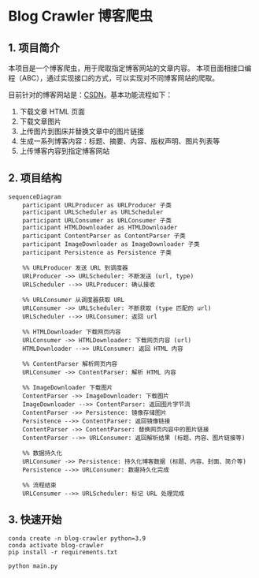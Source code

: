 # Blog Crawler 博客爬虫

## 1. 项目简介

本项目是一个博客爬虫，用于爬取指定博客网站的文章内容。
本项目面相接口编程（ABC），通过实现接口的方式，可以实现对不同博客网站的爬取。

目前针对的博客网站是：[CSDN](https://www.csdn.net/)。基本功能流程如下：

1. 下载文章 HTML 页面
2. 下载文章图片
3. 上传图片到图床并替换文章中的图片链接
4. 生成一系列博客内容：标题、摘要、内容、版权声明、图片列表等
5. 上传博客内容到指定博客网站

## 2. 项目结构

```mermaid
sequenceDiagram
    participant URLProducer as URLProducer 子类
    participant URLScheduler as URLScheduler
    participant URLConsumer as URLConsumer 子类
    participant HTMLDownloader as HTMLDownloader
    participant ContentParser as ContentParser 子类
    participant ImageDownloader as ImageDownloader 子类
    participant Persistence as Persistence 子类

    %% URLProducer 发送 URL 到调度器
    URLProducer ->> URLScheduler: 不断发送 (url, type)
    URLScheduler -->> URLProducer: 确认接收

    %% URLConsumer 从调度器获取 URL
    URLConsumer ->> URLScheduler: 不断获取 (type 匹配的 url)
    URLScheduler -->> URLConsumer: 返回 url

    %% HTMLDownloader 下载网页内容
    URLConsumer ->> HTMLDownloader: 下载网页内容 (url)
    HTMLDownloader -->> URLConsumer: 返回 HTML 内容

    %% ContentParser 解析网页内容
    URLConsumer ->> ContentParser: 解析 HTML 内容

    %% ImageDownloader 下载图片
    ContentParser ->> ImageDownloader: 下载图片
    ImageDownloader -->> ContentParser: 返回图片字节流
    ContentParser ->> Persistence: 镜像存储图片
    Persistence -->> ContentParser: 返回镜像链接
    ContentParser ->> ContentParser: 替换网页内容中的图片链接
    ContentParser -->> URLConsumer: 返回解析结果 (标题、内容、图片链接等)

    %% 数据持久化
    URLConsumer ->> Persistence: 持久化博客数据 (标题、内容、封面、简介等)
    Persistence -->> URLConsumer: 数据持久化完成

    %% 流程结束
    URLConsumer -->> URLScheduler: 标记 URL 处理完成

```

## 3. 快速开始

```shell
conda create -n blog-crawler python=3.9
conda activate blog-crawler
pip install -r requirements.txt
```

```shell
python main.py
```